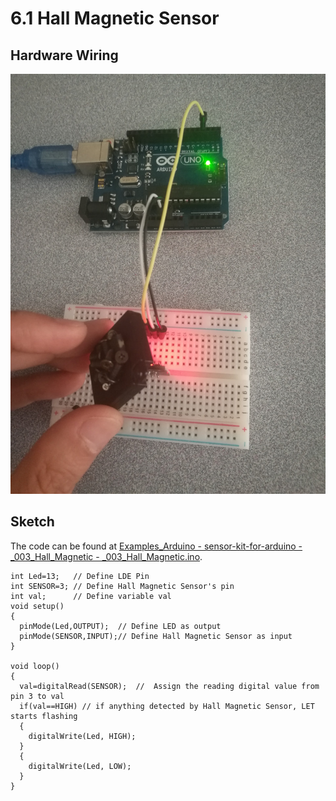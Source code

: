 # 6.1 Hall Magnetic Sensor

## Hardware Wiring
![Image](../../Examples/sensor-kit-for-arduino/003_Hall.jpg)

## Sketch
The code can be found at [Examples_Arduino - sensor-kit-for-arduino - _003_Hall_Magnetic - _003_Hall_Magnetic.ino](https://github.com/LongerVisionRobot/Examples_Arduino/blob/master/sensor-kit-for-arduino/_003_Hall_Magnetic/_003_Hall_Magnetic.ino).
```
int Led=13;   // Define LDE Pin
int SENSOR=3; // Define Hall Magnetic Sensor's pin
int val;      // Define variable val
void setup()
{
  pinMode(Led,OUTPUT);  // Define LED as output
  pinMode(SENSOR,INPUT);// Define Hall Magnetic Sensor as input
}

void loop()
{
  val=digitalRead(SENSOR);  //  Assign the reading digital value from pin 3 to val
  if(val==HIGH) // if anything detected by Hall Magnetic Sensor, LET starts flashing
  {
    digitalWrite(Led, HIGH);
  }
  {
    digitalWrite(Led, LOW);
  }
}
```